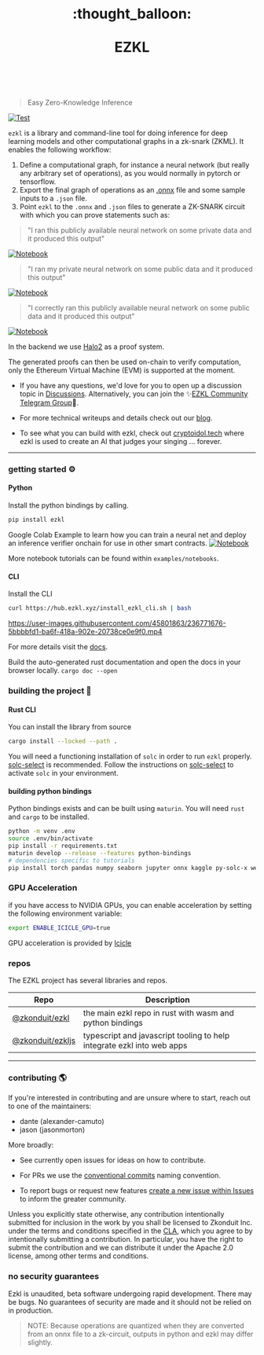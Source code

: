<h1 align="center">
	<br>
	 :thought_balloon:
	<br>
	<br>
EZKL
	<br>
	<br>
	<br>
</h1>

> Easy Zero-Knowledge Inference

[![Test](https://github.com/zkonduit/ezkl/workflows/Rust/badge.svg)](https://github.com/zkonduit/ezkl/actions?query=workflow%3ARust)

`ezkl` is a library and command-line tool for doing inference for deep learning models and other computational graphs in a zk-snark (ZKML). It enables the following workflow:

1. Define a computational graph, for instance a neural network (but really any arbitrary set of operations), as you would normally in pytorch or tensorflow.
2. Export the final graph of operations as an [.onnx](https://onnx.ai/) file and some sample inputs to a `.json` file.
3. Point `ezkl` to the `.onnx` and `.json` files to generate a ZK-SNARK circuit with which you can prove statements such as:

> "I ran this publicly available neural network on some private data and it produced this output"

[![Notebook](https://colab.research.google.com/assets/colab-badge.svg)](https://colab.research.google.com/github/zkonduit/ezkl/blob/main/examples/notebooks/simple_demo_public_network_output.ipynb) 

> "I ran my private neural network on some public data and it produced this output"

[![Notebook](https://colab.research.google.com/assets/colab-badge.svg)](https://colab.research.google.com/github/zkonduit/ezkl/blob/main/examples/notebooks/simple_demo_public_input_output.ipynb) 

> "I correctly ran this publicly available neural network on some public data and it produced this output"

[![Notebook](https://colab.research.google.com/assets/colab-badge.svg)](https://colab.research.google.com/github/zkonduit/ezkl/blob/main/examples/notebooks/simple_demo_all_public.ipynb) 

In the backend we use [Halo2](https://github.com/privacy-scaling-explorations/halo2) as a proof system.

The generated proofs can then be used on-chain to verify computation, only the Ethereum Virtual Machine (EVM) is supported at the moment.

- If you have any questions, we'd love for you to open up a discussion topic in [Discussions](https://github.com/zkonduit/ezkl/discussions). Alternatively, you can join the ✨[EZKL Community Telegram Group](https://t.me/+QRzaRvTPIthlYWMx)💫.

- For more technical writeups and details check out our [blog](https://blog.ezkl.xyz/).

- To see what you can build with ezkl, check out [cryptoidol.tech](https://cryptoidol.tech/) where ezkl is used to create an AI that judges your singing ... forever.

----------------------

### getting started ⚙️

#### Python
Install the python bindings by calling.

```bash
pip install ezkl
```
Google Colab Example to learn how you can train a neural net and deploy an inference verifier onchain for use in other smart contracts. [![Notebook](https://colab.research.google.com/assets/colab-badge.svg)](https://colab.research.google.com/github/zkonduit/ezkl/blob/main/examples/notebooks/ezkl_demo.ipynb) 


More notebook tutorials can be found within `examples/notebooks`.

#### CLI
Install the CLI
```bash
curl https://hub.ezkl.xyz/install_ezkl_cli.sh | bash
```

https://user-images.githubusercontent.com/45801863/236771676-5bbbbfd1-ba6f-418a-902e-20738ce0e9f0.mp4

For more details visit the [docs](https://docs.ezkl.xyz).

Build the auto-generated rust documentation and open the docs in your browser locally. `cargo doc --open`


### building the project 🔨

#### Rust CLI

You can install the library from source

```bash
cargo install --locked --path .
```

You will need a functioning installation of `solc` in order to run `ezkl` properly.
[solc-select](https://github.com/crytic/solc-select) is recommended.
Follow the instructions on [solc-select](https://github.com/crytic/solc-select) to activate `solc` in your environment.


#### building python bindings
Python bindings exists and can be built using `maturin`. You will need `rust` and `cargo` to be installed.

```bash
python -m venv .env
source .env/bin/activate
pip install -r requirements.txt
maturin develop --release --features python-bindings
# dependencies specific to tutorials
pip install torch pandas numpy seaborn jupyter onnx kaggle py-solc-x web3 librosa tensorflow keras tf2onnx
```

### GPU Acceleration

if you have access to NVIDIA GPUs, you can enable acceleration by setting the following environment variable:

```sh
export ENABLE_ICICLE_GPU=true
```

GPU acceleration is provided by [Icicle](https://github.com/ingonyama-zk/icicle)

### repos

The EZKL project has several libraries and repos. 

| Repo | Description |
| --- | --- |
| [@zkonduit/ezkl](https://github.com/zkonduit/ezkl) | the main ezkl repo in rust with wasm and python bindings |
| [@zkonduit/ezkljs](https://github.com/zkonduit/ezkljs) | typescript and javascript tooling to help integrate ezkl into web apps |

----------------------

### contributing 🌎

If you're interested in contributing and are unsure where to start, reach out to one of the maintainers:

* dante (alexander-camuto)
* jason (jasonmorton)

More broadly:

- See currently open issues for ideas on how to contribute.

- For PRs we use the [conventional commits](https://www.conventionalcommits.org/en/v1.0.0/) naming convention.

- To report bugs or request new features [create a new issue within Issues](https://github.com/zkonduit/ezkl/issues) to inform the greater community.


Unless you explicitly state otherwise, any contribution intentionally submitted for inclusion in the work by you shall be licensed to Zkonduit Inc. under the terms and conditions specified in the [CLA](https://github.com/zkonduit/ezkl/blob/main/cla.md), which you agree to by intentionally submitting a contribution. In particular, you have the right to submit the contribution and we can distribute it under the Apache 2.0 license, among other terms and conditions. 

### no security guarantees

Ezkl is unaudited, beta software undergoing rapid development. There may be bugs. No guarantees of security are made and it should not be relied on in production.

> NOTE: Because operations are quantized when they are converted from an onnx file to a zk-circuit, outputs in python and ezkl may differ slightly. 


